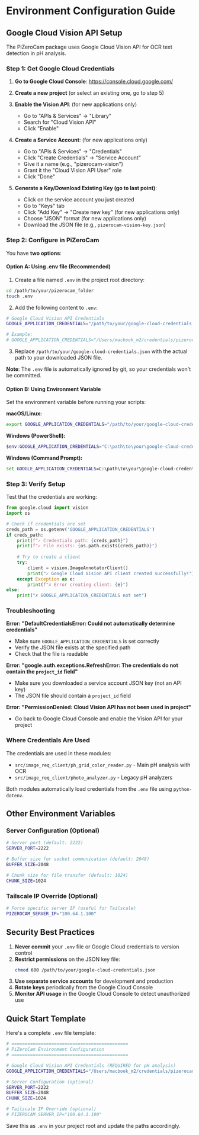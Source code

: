 # Environment Configuration Guide

## Google Cloud Vision API Setup

The PiZeroCam package uses Google Cloud Vision API for OCR text detection in pH analysis.

### Step 1: Get Google Cloud Credentials

1. **Go to Google Cloud Console**: https://console.cloud.google.com/

2. **Create a new project** (or select an existing one, go to step 5)

3. **Enable the Vision API**: (for new applications only)
   - Go to "APIs & Services" → "Library"
   - Search for "Cloud Vision API"
   - Click "Enable"

4. **Create a Service Account**: (for new applications only)
   - Go to "APIs & Services" → "Credentials"
   - Click "Create Credentials" → "Service Account"
   - Give it a name (e.g., "pizerocam-vision")
   - Grant it the "Cloud Vision API User" role
   - Click "Done"

5. **Generate a Key/Download Existing Key (go to last point)**:
   - Click on the service account you just created
   - Go to "Keys" tab
   - Click "Add Key" → "Create new key" (for new applications only)
   - Choose "JSON" format (for new applications only)
   - Download the JSON file (e.g., `pizerocam-vision-key.json`)

### Step 2: Configure in PiZeroCam

You have **two options**:

#### Option A: Using .env file (Recommended)

1. Create a file named `.env` in the project root directory:

```bash
cd /path/to/your/pizerocam_folder
touch .env
```

2. Add the following content to `.env`:

```bash
# Google Cloud Vision API Credentials
GOOGLE_APPLICATION_CREDENTIALS="/path/to/your/google-cloud-credentials.json"

# Example:
# GOOGLE_APPLICATION_CREDENTIALS="/Users/macbook_m2/credentials/pizerocam-vision-key.json"
```

3. Replace `/path/to/your/google-cloud-credentials.json` with the actual path to your downloaded JSON file.

**Note**: The `.env` file is automatically ignored by git, so your credentials won't be committed.

#### Option B: Using Environment Variable

Set the environment variable before running your scripts:

**macOS/Linux:**
```bash
export GOOGLE_APPLICATION_CREDENTIALS="/path/to/your/google-cloud-credentials.json"
```

**Windows (PowerShell):**
```powershell
$env:GOOGLE_APPLICATION_CREDENTIALS="C:\path\to\your\google-cloud-credentials.json"
```

**Windows (Command Prompt):**
```cmd
set GOOGLE_APPLICATION_CREDENTIALS=C:\path\to\your\google-cloud-credentials.json
```

### Step 3: Verify Setup

Test that the credentials are working:

```python
from google.cloud import vision
import os

# Check if credentials are set
creds_path = os.getenv('GOOGLE_APPLICATION_CREDENTIALS')
if creds_path:
    print(f"✓ Credentials path: {creds_path}")
    print(f"✓ File exists: {os.path.exists(creds_path)}")
    
    # Try to create a client
    try:
        client = vision.ImageAnnotatorClient()
        print("✓ Google Cloud Vision API client created successfully!")
    except Exception as e:
        print(f"✗ Error creating client: {e}")
else:
    print("✗ GOOGLE_APPLICATION_CREDENTIALS not set")
```

### Troubleshooting

**Error: "DefaultCredentialsError: Could not automatically determine credentials"**
- Make sure `GOOGLE_APPLICATION_CREDENTIALS` is set correctly
- Verify the JSON file exists at the specified path
- Check that the file is readable

**Error: "google.auth.exceptions.RefreshError: The credentials do not contain the `project_id` field"**
- Make sure you downloaded a service account JSON key (not an API key)
- The JSON file should contain a `project_id` field

**Error: "PermissionDenied: Cloud Vision API has not been used in project"**
- Go back to Google Cloud Console and enable the Vision API for your project

### Where Credentials Are Used

The credentials are used in these modules:
- `src/image_req_client/ph_grid_color_reader.py` - Main pH analysis with OCR
- `src/image_req_client/photo_analyzer.py` - Legacy pH analyzers

Both modules automatically load credentials from the `.env` file using `python-dotenv`.

## Other Environment Variables

### Server Configuration (Optional)

```bash
# Server port (default: 2222)
SERVER_PORT=2222

# Buffer size for socket communication (default: 2048)
BUFFER_SIZE=2048

# Chunk size for file transfer (default: 1024)
CHUNK_SIZE=1024
```

### Tailscale IP Override (Optional)

```bash
# Force specific server IP (useful for Tailscale)
PIZEROCAM_SERVER_IP="100.64.1.100"
```

## Security Best Practices

1. **Never commit** your `.env` file or Google Cloud credentials to version control
2. **Restrict permissions** on the JSON key file:
   ```bash
   chmod 600 /path/to/your/google-cloud-credentials.json
   ```
3. **Use separate service accounts** for development and production
4. **Rotate keys** periodically from the Google Cloud Console
5. **Monitor API usage** in the Google Cloud Console to detect unauthorized use

## Quick Start Template

Here's a complete `.env` file template:

```bash
# ============================================
# PiZeroCam Environment Configuration
# ============================================

# Google Cloud Vision API Credentials (REQUIRED for pH analysis)
GOOGLE_APPLICATION_CREDENTIALS="/Users/macbook_m2/credentials/pizerocam-vision-key.json"

# Server Configuration (optional)
SERVER_PORT=2222
BUFFER_SIZE=2048
CHUNK_SIZE=1024

# Tailscale IP Override (optional)
# PIZEROCAM_SERVER_IP="100.64.1.100"
```

Save this as `.env` in your project root and update the paths accordingly.


